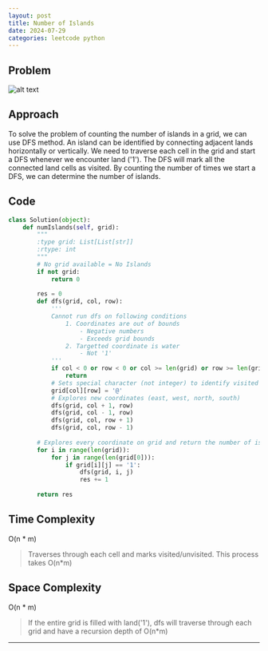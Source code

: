 ```yaml
---
layout: post
title: Number of Islands 
date: 2024-07-29
categories: leetcode python
---
```

## Problem
![alt text](/blog/public/img/NumberOfIslands.png)

## Approach
To solve the problem of counting the number of islands in a grid, we can use DFS method. An island can be identified by connecting adjacent lands horizontally or vertically. We need to traverse each cell in the grid and start a DFS whenever we encounter land ('1'). The DFS will mark all the connected land cells as visited. By counting the number of times we start a DFS, we can determine the number of islands.

## Code
```python
class Solution(object):
    def numIslands(self, grid):
        """
        :type grid: List[List[str]]
        :rtype: int
        """
        # No grid available = No Islands
        if not grid:
            return 0
        
        res = 0
        def dfs(grid, col, row):
            '''
            Cannot run dfs on following conditions
                1. Coordinates are out of bounds
                    - Negative numbers
                    - Exceeds grid bounds
                2. Targetted coordinate is water
                    - Not '1'
            '''
            if col < 0 or row < 0 or col >= len(grid) or row >= len(grid[0]) or grid[col][row] != '1':
                return
            # Sets special character (not integer) to identify visited land
            grid[col][row] = '@'
            # Explores new coordinates (east, west, north, south)
            dfs(grid, col + 1, row)
            dfs(grid, col - 1, row)
            dfs(grid, col, row + 1)
            dfs(grid, col, row - 1)
        
        # Explores every coordinate on grid and return the number of islands
        for i in range(len(grid)):
            for j in range(len(grid[0])):
                if grid[i][j] == '1':
                    dfs(grid, i, j)
                    res += 1
        
        return res
```

## Time Complexity
O(n * m)
> Traverses through each cell and marks visited/unvisited. This process takes O(n*m)

## Space Complexity
O(n * m)
> If the entire grid is filled with land('1'), dfs will traverse through each grid and have a recursion depth of O(n*m)

---